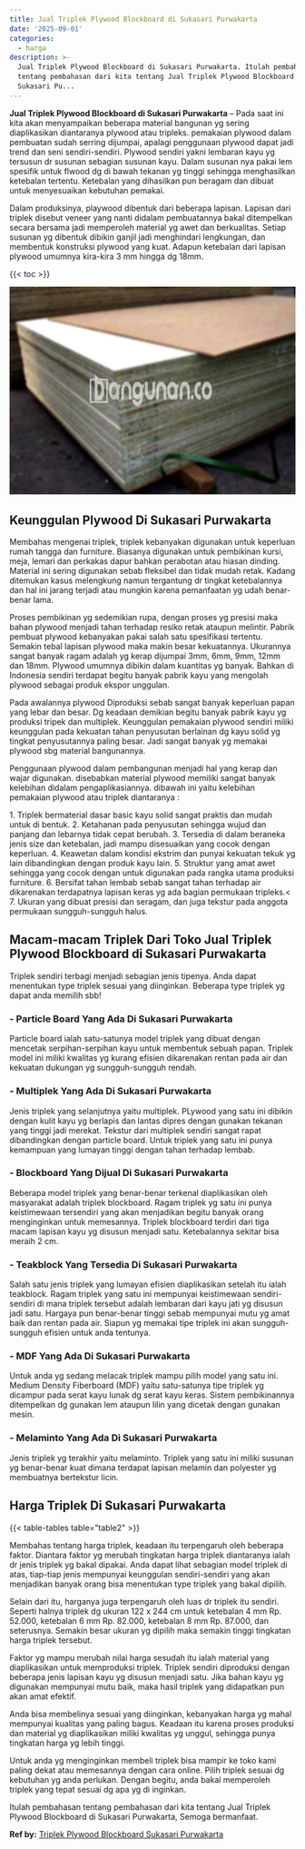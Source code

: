 ```yaml
---
title: Jual Triplek Plywood Blockboard di Sukasari Purwakarta
date: '2025-09-01'
categories:
  - harga
description: >-
  Jual Triplek Plywood Blockboard di Sukasari Purwakarta. Itulah pembahasan
  tentang pembahasan dari kita tentang Jual Triplek Plywood Blockboard di
  Sukasari Pu...
---
```


**Jual Triplek Plywood Blockboard di Sukasari Purwakarta** – Pada saat ini kita akan menyampaikan beberapa material bangunan yg sering diaplikasikan diantaranya plywood atau tripleks. pemakaian plywood dalam pembuatan sudah serring dijumpai, apalagi penggunaan plywood dapat jadi trend dan seni sendiri-sendiri. Plywood sendiri yakni lembaran kayu yg tersusun dr susunan sebagian susunan kayu. Dalam susunan nya pakai lem spesifik untuk flwood dg di bawah tekanan yg tinggi sehingga menghasilkan ketebalan tertentu. Ketebalan yang dihasilkan pun beragam dan dibuat untuk menyesuaikan kebutuhan pemakai.

Dalam produksinya, playwood dibentuk dari beberapa lapisan. Lapisan dari triplek disebut veneer yang nanti didalam pembuatannya bakal ditempelkan secara bersama jadi memperoleh material yg awet dan berkualitas. Setiap susunan yg dibentuk dibikin ganjil jadi menghindari lengkungan, dan membentuk konstruksi plywood yang kuat. Adapun ketebalan dari lapisan plywood umumnya kira-kira 3 mm hingga dg 18mm.

{{< toc >}}

![Jual Triplek Plywood Blockboard di Sukasari Purwakarta](/images/jual-triplek-murah-29.png)

## Keunggulan Plywood Di Sukasari Purwakarta

Membahas mengenai triplek, triplek kebanyakan digunakan untuk keperluan rumah tangga dan furniture. Biasanya digunakan untuk pembikinan kursi, meja, lemari dan perkakas dapur bahkan perabotan atau hiasan dinding. Material ini sering digunakan sebab fleksibel dan tidak mudah retak. Kadang ditemukan kasus melengkung namun tergantung dr tingkat ketebalannya dan hal ini jarang terjadi atau mungkin karena pemanfaatan yg udah benar-benar lama.

Proses pembikinan yg sedemikian rupa, dengan proses yg presisi maka bahan plywood menjadi tahan terhadap resiko retak ataupun melintir. Pabrik pembuat plywood kebanyakan pakai salah satu spesifikasi tertentu. Semakin tebal lapisan plywood maka makin besar kekuatannya. Ukurannya sangat banyak ragam adalah yg kerap dijumpai 3mm, 6mm, 9mm, 12mm dan 18mm. Plywood umumnya dibikin dalam kuantitas yg banyak. Bahkan di Indonesia sendiri terdapat begitu banyak pabrik kayu yang mengolah plywood sebagai produk ekspor unggulan.

Pada awalannya plywood Diproduksi sebab sangat banyak keperluan papan yang lebar dan besar. Dg keadaan demikian begitu banyak pabrik kayu yg produksi tripek dan multiplek. Keunggulan pemakaian plywood sendiri miliki keunggulan pada kekuatan tahan penyusutan berlainan dg kayu solid yg tingkat penyusutannya paling besar. Jadi sangat banyak yg memakai plywood sbg material bangunannya.

Penggunaan plywood dalam pembangunan menjadi hal yang kerap dan wajar digunakan. disebabkan material plywood memiliki sangat banyak kelebihan didalam pengaplikasiannya. dibawah ini yaitu kelebihan pemakaian plywood atau triplek diantaranya :

1\. Triplek bermaterial dasar basic kayu solid sangat praktis dan mudah untuk di bentuk. 2. Ketahanan pada penyusutan sehingga wujud dan panjang dan lebarnya tidak cepat berubah. 3. Tersedia di dalam beraneka jenis size dan ketebalan, jadi mampu disesuaikan yang cocok dengan keperluan. 4. Keawetan dalam kondisi ekstrim dan punyai kekuatan tekuk yg lain dibandingkan dengan produk kayu lain. 5. Struktur yang amat awet sehingga yang cocok dengan untuk digunakan pada rangka utama produksi furniture. 6. Bersifat tahan lembab sebab sangat tahan terhadap air dikarenakan terdapatnya lapisan keras yg ada bagian permukaan tripleks.< 7. Ukuran yang dibuat presisi dan seragam, dan juga tekstur pada anggota permukaan sungguh-sungguh halus.

## Macam-macam Triplek Dari Toko Jual Triplek Plywood Blockboard di Sukasari Purwakarta

Triplek sendiri terbagi menjadi sebagian jenis tipenya. Anda dapat menentukan type triplek sesuai yang diinginkan. Beberapa type triplek yg dapat anda memilih sbb!

### \- Particle Board Yang Ada Di Sukasari Purwakarta

Particle board ialah satu-satunya model triplek yang dibuat dengan mencetak serpihan-serpihan kayu untuk membentuk sebuah papan. Triplek model ini miliki kwalitas yg kurang efisien dikarenakan rentan pada air dan kekuatan dukungan yg sungguh-sungguh rendah.

### \- Multiplek Yang Ada Di Sukasari Purwakarta

Jenis triplek yang selanjutnya yaitu multiplek. PLywood yang satu ini dibikin dengan kulit kayu yg berlapis dan lantas dipres dengan gunakan tekanan yang tinggi jadi merekat. Tekstur dari multiplek sendiri sangat rapat dibandingkan dengan particle board. Untuk triplek yang satu ini punya kemampuan yang lumayan tinggi dengan tahan terhadap lembab.

### \- Blockboard Yang Dijual Di Sukasari Purwakarta

Beberapa model triplek yang benar-benar terkenal diaplikasikan oleh masyarakat adalah triplek blockboard. Ragam triplek yg satu ini punya keistimewaan tersendiri yang akan menjadikan begitu banyak orang menginginkan untuk memesannya. Triplek blockboard terdiri dari tiga macam lapisan kayu yg disusun menjadi satu. Ketebalannya sekitar bisa meraih 2 cm.

### \- Teakblock Yang Tersedia Di Sukasari Purwakarta

Salah satu jenis triplek yang lumayan efisien diaplikasikan setelah itu ialah teakblock. Ragam triplek yang satu ini mempunyai keistimewaan sendiri-sendiri di mana triplek tersebut adalah lembaran dari kayu jati yg disusun jadi satu. Hargaya pun benar-benar tinggi sebab mempunyai mutu yg amat baik dan rentan pada air. Siapun yg memakai tipe triplek ini akan sungguh-sungguh efisien untuk anda tentunya.

### \- MDF Yang Ada Di Sukasari Purwakarta

Untuk anda yg sedang melacak triplek mampu pilih model yang satu ini. Medium Density Fiberboard (MDF) yaitu satu-satunya tipe triplek yg dicampur pada serat kayu lunak dg serat kayu keras. Sistem pembikinannya ditempelkan dg gunakan lem ataupun lilin yang dicetak dengan gunakan mesin.

### \- Melaminto Yang Ada Di Sukasari Purwakarta

Jenis triplek yg terakhir yaitu melaminto. Triplek yang satu ini miliki susunan yg benar-benar kuat dimana terdapat lapisan melamin dan polyester yg membuatnya bertekstur licin.

## Harga Triplek Di Sukasari Purwakarta

{{< table-tables table="table2" >}}

Membahas tentang harga triplek, keadaan itu terpengaruh oleh beberapa faktor. Diantara faktor yg merubah tingkatan harga triplek diantaranya ialah dr jenis triplek yg bakal dipakai. Anda dapat lihat sebagian model triplek di atas, tiap-tiap jenis mempunyai keunggulan sendiri-sendiri yang akan menjadikan banyak orang bisa menentukan type triplek yang bakal dipilih.

Selain dari itu, harganya juga terpengaruh oleh luas dr triplek itu sendiri. Seperti halnya triplek dg ukuran 122 x 244 cm untuk ketebalan 4 mm Rp. 52.000, ketebalan 6 mm Rp. 82.000, ketebalan 8 mm Rp. 87.000, dan seterusnya. Semakin besar ukuran yg dipilih maka semakin tinggi tingkatan harga triplek tersebut.

Faktor yg mampu merubah nilai harga sesudah itu ialah material yang diaplikasikan untuk memproduksi triplek. Triplek sendiri diproduksi dengan beberapa jenis lapisan kayu yg disusun menjadi satu. Jika bahan kayu yg digunakan mempunyai mutu baik, maka hasil triplek yang didapatkan pun akan amat efektif.

Anda bisa membelinya sesuai yang diinginkan, kebanyakan harga yg mahal mempunyai kualitas yang paling bagus. Keadaan itu karena proses produksi dan material yg diaplikasikan miliki kwalitas yg unggul, sehingga punya tingkatan harga yg lebih tinggi.

Untuk anda yg menginginkan membeli triplek bisa mampir ke toko kami paling dekat atau memesannya dengan cara online. Pilih triplek sesuai dg kebutuhan yg anda perlukan. Dengan begitu, anda bakal memperoleh triplek yang tepat sesuai dg apa yg di inginkan.

Itulah pembahasan tentang pembahasan dari kita tentang Jual Triplek Plywood Blockboard di Sukasari Purwakarta, Semoga bermanfaat.

**Ref by:** [Triplek Plywood Blockboard Sukasari Purwakarta](https://id.wikipedia.org/wiki/Triplek)
